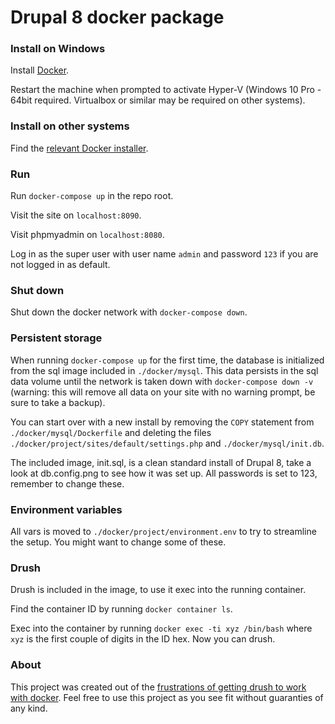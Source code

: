 # Drupal 8 docker package

### Install on Windows

Install [Docker](https://store.docker.com/editions/community/docker-ce-desktop-windows).

Restart the machine when prompted to activate Hyper-V (Windows 10 Pro - 64bit required. Virtualbox or similar may be required on other systems).

### Install on other systems

Find the [relevant Docker installer](https://www.docker.com).

### Run

Run ```docker-compose up``` in the repo root.

Visit the site on ```localhost:8090```.

Visit phpmyadmin on ```localhost:8080```.

Log in as the super user with user name ```admin``` and password ```123``` if you are not logged in as default.

### Shut down

Shut down the docker network with ```docker-compose down```.

### Persistent storage
When running ```docker-compose up``` for the first time, the database is initialized from the sql image included in ```./docker/mysql```. This data persists in the sql data volume until the network is taken down with ```docker-compose down -v``` (warning: this will remove all data on your site with no warning prompt, be sure to take a backup).

You can start over with a new install by removing the `COPY` statement from `./docker/mysql/Dockerfile` and deleting the files `./docker/project/sites/default/settings.php` and `./docker/mysql/init.db`.

The included image, init.sql, is a clean standard install of Drupal 8, take a look at db.config.png to see how it was set up.
All passwords is set to 123, remember to change these.

### Environment variables

All vars is moved to `./docker/project/environment.env` to try to streamline the setup.
You might want to change some of these.

### Drush

Drush is included in the image, to use it exec into the running container.

Find the container ID by running `docker container ls`.

Exec into the container by running `docker exec -ti xyz /bin/bash` where `xyz` is the first couple of digits in the ID hex. Now you can drush.

### About

This project was created out of the [frustrations of getting drush to work with docker](https://stackoverflow.com/a/46322540/1685346). Feel free to use this project as you see fit without guaranties of any kind.

